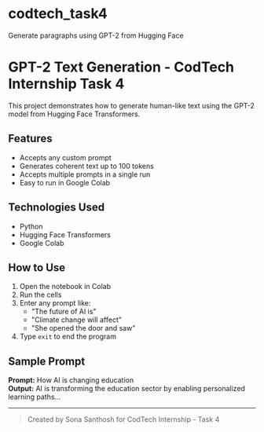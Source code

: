 # codtech_task4
Generate paragraphs using GPT-2 from Hugging Face
# GPT-2 Text Generation - CodTech Internship Task 4

This project demonstrates how to generate human-like text using the GPT-2 model from Hugging Face Transformers.

## Features
- Accepts any custom prompt
- Generates coherent text up to 100 tokens
- Accepts multiple prompts in a single run
- Easy to run in Google Colab

## Technologies Used
- Python
- Hugging Face Transformers
- Google Colab

## How to Use
1. Open the notebook in Colab
2. Run the cells
3. Enter any prompt like:
   - "The future of AI is"
   - "Climate change will affect"
   - "She opened the door and saw"
4. Type `exit` to end the program

## Sample Prompt
**Prompt:** How AI is changing education  
**Output:** AI is transforming the education sector by enabling personalized learning paths...

---

> Created by Sona Santhosh for CodTech Internship - Task 4
